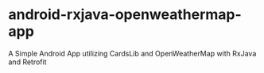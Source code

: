 android-rxjava-openweathermap-app
=================================

A Simple Android App utilizing CardsLib and OpenWeatherMap with RxJava and Retrofit 
